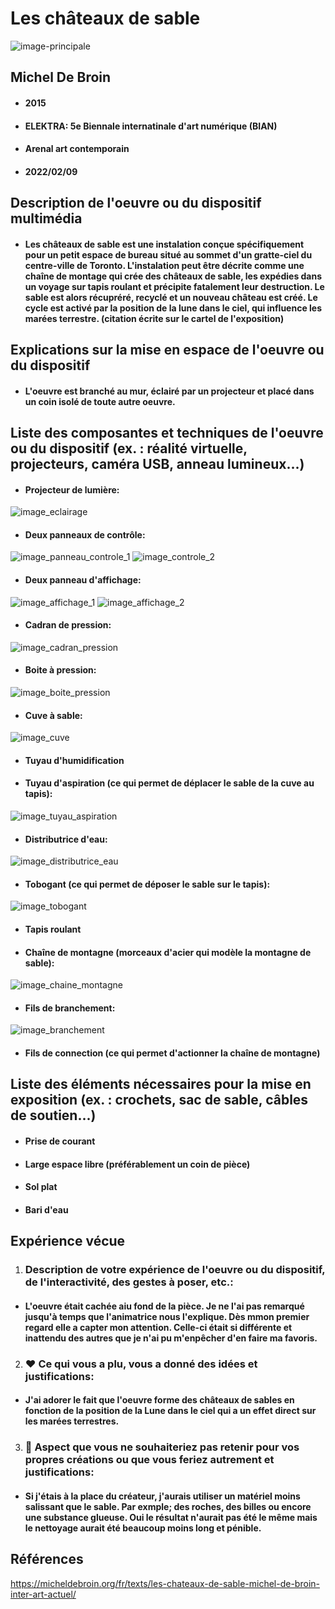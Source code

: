 #  Les châteaux de sable 
![image-principale](https://user-images.githubusercontent.com/98911722/155059072-1be456dc-3644-4cc3-9b56-965312922d15.jpg)

## Michel De Broin
* #### 2015
* #### ELEKTRA: 5e Biennale internatinale d'art numérique (BIAN)
* #### Arenal art contemporain
* #### 2022/02/09

## Description de l'oeuvre ou du dispositif multimédia
* #### Les châteaux de sable est une instalation conçue spécifiquement pour un petit espace de bureau situé au sommet d'un gratte-ciel du centre-ville de Toronto. L'instalation peut être décrite comme une chaîne de montage qui crée des châteaux de sable, les expédies dans un voyage sur tapis roulant et précipite fatalement leur destruction. Le sable est alors récupréré, recyclé et un nouveau château est créé. Le cycle est activé par la position de la lune dans le ciel, qui influence les marées terrestre. (citation écrite sur le cartel de l'exposition)

## Explications sur la mise en espace de l'oeuvre ou du dispositif
* #### L'oeuvre est branché au mur, éclairé par un projecteur et placé dans un coin isolé de toute autre oeuvre.

## Liste des composantes et techniques de l'oeuvre ou du dispositif (ex. : réalité virtuelle, projecteurs, caméra USB, anneau lumineux...)
* #### Projecteur de lumière: 
![image_eclairage](https://user-images.githubusercontent.com/98911722/155062157-78144b05-c0b8-4160-b160-a0521ccf386b.jpg)

* #### Deux panneaux de contrôle:
![image_panneau_controle_1](https://user-images.githubusercontent.com/98911722/155061502-c9c2fece-f0cc-4107-991d-51b356376cde.jpg)
![image_controle_2](https://user-images.githubusercontent.com/98911722/155061605-699fbc51-e7d8-4117-89b1-0c8e64e55132.jpg)


* #### Deux panneau d'affichage:
![image_affichage_1](https://user-images.githubusercontent.com/98911722/155061395-5e17591e-71e7-461f-a319-8515b200e41f.jpg)
![image_affichage_2](https://user-images.githubusercontent.com/98911722/155061457-e75ae83d-d766-4c86-a898-86cd1f19629e.jpg)

* #### Cadran de pression:
![image_cadran_pression](https://user-images.githubusercontent.com/98911722/155061804-b8a1d3c5-38ae-474d-8faf-6df48b618e26.jpg)

* #### Boite à pression:
![image_boite_pression](https://user-images.githubusercontent.com/98911722/155061848-bc546805-75b4-4270-843f-52ec814c9f41.jpg)

* #### Cuve à sable:
![image_cuve](https://user-images.githubusercontent.com/98911722/155061970-6ff1d2f4-4e35-4887-8fbe-81fdb92cbfe1.jpg)

* #### Tuyau d'humidification 
* #### Tuyau d'aspiration (ce qui permet de déplacer le sable de la cuve au tapis):
![image_tuyau_aspiration](https://user-images.githubusercontent.com/98911722/155062220-59a77685-ca34-433b-bfc3-e0efdaa9c382.jpg)

* #### Distributrice d'eau:
![image_distributrice_eau](https://user-images.githubusercontent.com/98911722/155062282-d35f9b50-ce15-4191-93ff-d322806eeb26.jpg)

* #### Tobogant (ce qui permet de déposer le sable sur le tapis):
![image_tobogant](https://user-images.githubusercontent.com/98911722/155062184-948394e9-9e9a-46c7-9bd1-fb0d6954f6b1.jpg)

* #### Tapis roulant 
* #### Chaîne de montagne (morceaux d'acier qui modèle la montagne de sable):
![image_chaine_montagne](https://user-images.githubusercontent.com/98911722/155061912-de29da1f-0dc2-460b-ba73-e19c67ce475d.jpg)

* #### Fils de branchement:
![image_branchement](https://user-images.githubusercontent.com/98911722/155062069-09d2db14-3327-44c4-be27-0526078d3a56.jpg)

* #### Fils de connection (ce qui permet d'actionner la chaîne de montagne)

## Liste des éléments nécessaires pour la mise en exposition (ex. : crochets, sac de sable, câbles de soutien...)
* #### Prise de courant
* #### Large espace libre (préférablement un coin de pièce)
* #### Sol plat
* #### Bari d'eau

## Expérience vécue

1. ### Description de votre expérience de l'oeuvre ou du dispositif, de l'interactivité, des gestes à poser, etc.:
* #### L'oeuvre était cachée aiu fond de la pièce. Je ne l'ai pas remarqué jusqu'à temps que l'animatrice nous l'explique. Dès mmon premier regard elle a capter mon attention. Celle-ci était si différente et inattendu des autres que je n'ai pu m'enpêcher d'en faire ma favoris.


2. ### ❤️ Ce qui vous a plu, vous a donné des idées et justifications: 
* #### J'ai adorer le fait que l'oeuvre forme des châteaux de sables en fonction de la position de la Lune dans le ciel qui a un effet direct sur les marées terrestres.


3. ### 🤔 Aspect que vous ne souhaiteriez pas retenir pour vos propres créations ou que vous feriez autrement et justifications: 
* #### Si j'étais à la place du créateur, j'aurais utiliser un matériel moins salissant que le sable. Par exmple; des roches, des billes ou encore une substance glueuse. Oui le résultat n'aurait pas été le même mais le nettoyage aurait été beaucoup moins long et pénible.


## Références
https://micheldebroin.org/fr/texts/les-chateaux-de-sable-michel-de-broin-inter-art-actuel/
